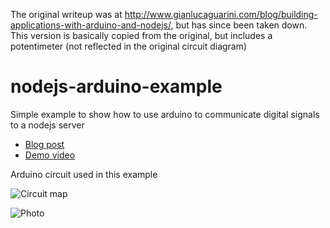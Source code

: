 The original writeup was at http://www.gianlucaguarini.com/blog/building-applications-with-arduino-and-nodejs/, but has since been taken down. This version is basically copied from the original, but includes a potentimeter (not reflected in the original circuit diagram)

nodejs-arduino-example
======================

Simple example to show how to use arduino to communicate digital signals to a nodejs server

- [Blog post](http://www.gianlucaguarini.com/blog/building-applications-with-arduino-and-nodejs/)
- [Demo video](https://www.youtube.com/watch?v=_Wo5UExJ_Lk)

Arduino circuit used in this example


![Circuit map](https://raw.githubusercontent.com/GianlucaGuarini/nodejs-arduino-example/master/circuit.jpg)

![Photo](https://raw.githubusercontent.com/GianlucaGuarini/nodejs-arduino-example/master/photo.jpg)
